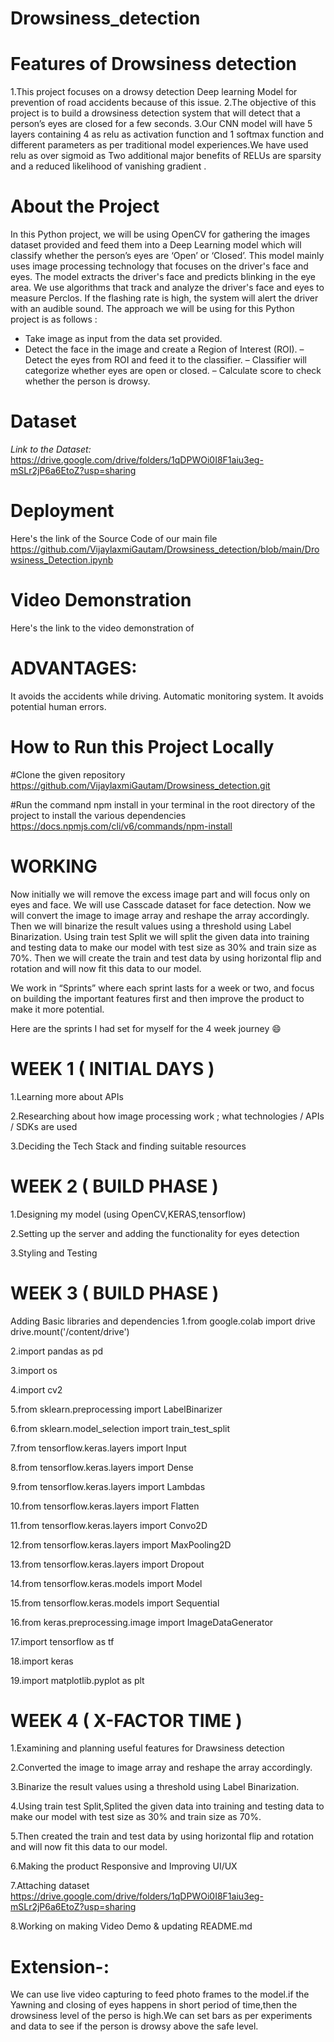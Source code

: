 # Drowsiness_detection
 
# Features of Drowsiness detection
1.This project focuses on a drowsy detection Deep learning Model for prevention of road accidents because of this issue.
2.The objective of this  project is to build a drowsiness detection system that will detect that a person’s eyes are closed for a few seconds.
3.Our CNN model will have 5 layers containing 4 as relu as activation function and 1 softmax function and different parameters as per traditional model experiences.We have used relu as over sigmoid as Two additional major benefits of RELUs are sparsity and a reduced likelihood of vanishing gradient .

# About the Project
In this Python project, we will be using OpenCV for gathering the images dataset provided and feed them into a Deep Learning model which will classify whether the person’s eyes are ‘Open’ or ‘Closed’.
This model mainly uses image processing technology that focuses on the driver's face and eyes.
The model extracts the driver's face and predicts blinking in the eye area.
We use algorithms that track and analyze the driver's face and eyes to measure Perclos. 
If the flashing rate is high, the system will alert the driver with an audible sound.
The approach we will be using for this Python project is as follows :
- Take image as input from the data set provided.
- Detect the face in the image and create a Region of Interest (ROI).
– Detect the eyes from ROI and feed it to the classifier.
– Classifier will categorize whether eyes are open or closed.
– Calculate score to check whether the person is drowsy.



 
# Dataset
*Link to the Dataset:* https://drive.google.com/drive/folders/1qDPWOi0I8F1aiu3eg-mSLr2jP6a6EtoZ?usp=sharing

# Deployment
  Here's the link of the Source Code of our main file
  https://github.com/VijaylaxmiGautam/Drowsiness_detection/blob/main/Drowsiness_Detection.ipynb
 
 
# Video Demonstration
  Here's the link to the video demonstration of



# ADVANTAGES:
 It avoids the accidents while driving.
 Automatic monitoring system.
 It avoids potential human errors.
 
 # How to Run this Project Locally
 
 #Clone the given repository
 https://github.com/VijaylaxmiGautam/Drowsiness_detection.git
 
 #Run the command npm install in your terminal in the root directory of the project to install the various dependencies
 https://docs.npmjs.com/cli/v6/commands/npm-install
 
 
 
# WORKING

Now initially we will remove the excess image part and will focus only on eyes and face.
We will use Casscade dataset for face detection.
Now we will convert the image to image array and reshape the array accordingly.
Then we will binarize the result values using a threshold using Label Binarization.
Using train test Split we will split the given data into training and testing data to make our model with test size as 30% and train size as 70%.
Then we will create the train and test data by using horizontal flip and rotation and will now fit this data to our model.

We work in “Sprints” where each sprint lasts for a week or two, and focus on building the important features first and then improve the product to make it more potential.

Here are the sprints I had set for myself for the 4 week journey 😄
# WEEK 1 ( INITIAL DAYS )
 1.Learning more about APIs
 
 2.Researching about how image processing work ; what technologies / APIs / SDKs are used
 
 3.Deciding the Tech Stack and finding suitable resources

# WEEK 2 ( BUILD PHASE )
 1.Designing my model (using OpenCV,KERAS,tensorflow)
 
 2.Setting up the server and adding the functionality for eyes detection
 
 3.Styling and Testing

# WEEK 3 ( BUILD PHASE )
 Adding Basic libraries and dependencies
 1.from google.colab import drive
     drive.mount('/content/drive') 
     
 2.import pandas as pd
 
 3.import os
 
 4.import cv2
 
 5.from sklearn.preprocessing import LabelBinarizer 
 
 6.from sklearn.model_selection import train_test_split 
 
 7.from tensorflow.keras.layers import Input
 
 8.from tensorflow.keras.layers import Dense
 
 9.from tensorflow.keras.layers import Lambdas
 
 10.from tensorflow.keras.layers import Flatten
 
 11.from tensorflow.keras.layers import Convo2D
 
 12.from tensorflow.keras.layers import MaxPooling2D
 
 13.from tensorflow.keras.layers import Dropout
 
 14.from tensorflow.keras.models import Model
 
 15.from tensorflow.keras.models import Sequential
 
 16.from keras.preprocessing.image import ImageDataGenerator
 
 17.import tensorflow as tf
 
 18.import keras
 
 19.import matplotlib.pyplot as plt

# WEEK 4 ( X-FACTOR TIME )
 1.Examining and planning useful features for Drawsiness detection
 
 2.Converted the image to image array and reshape the array accordingly.
 
 3.Binarize the result values using a threshold using Label Binarization.
 
 4.Using train test Split,Splited the given data into training and testing data to make our model with test size as 30% and train size as 70%.
 
 5.Then created the train and test data by using horizontal flip and rotation and will now fit this data to our model.
 
 6.Making the product Responsive and Improving UI/UX
 
 7.Attaching dataset https://drive.google.com/drive/folders/1qDPWOi0I8F1aiu3eg-mSLr2jP6a6EtoZ?usp=sharing

 8.Working on making Video Demo & updating README.md
 
 
 # Extension-:
 We can use live video capturing to feed photo frames to the model.if the Yawning and closing of eyes happens in short period of time,then the drowsiness level of the   perso is high.We can set bars as per experiments and data to see if the person is drowsy above the safe level.
 
 


